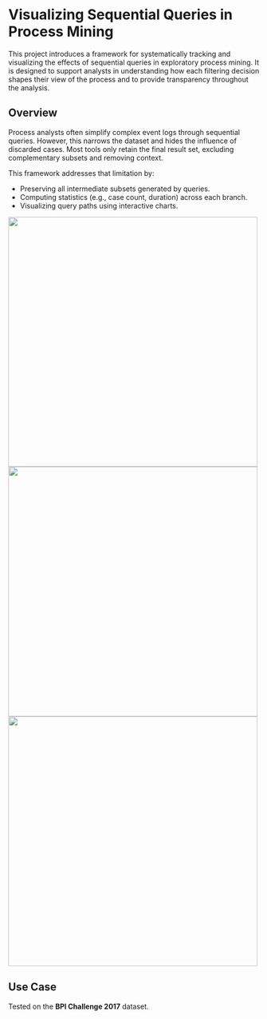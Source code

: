# Visualizing Sequential Queries in Process Mining

This project introduces a framework for systematically tracking and visualizing the effects of sequential queries in exploratory process mining. It is designed to support analysts in understanding how each filtering decision shapes their view of the process and to provide transparency throughout the analysis.

## Overview

Process analysts often simplify complex event logs through sequential queries. However, this narrows the dataset and hides the influence of discarded cases. Most tools only retain the final result set, excluding complementary subsets and removing context.

This framework addresses that limitation by:

- Preserving all intermediate subsets generated by queries.
- Computing statistics (e.g., case count, duration) across each branch.
- Visualizing query paths using interactive charts.

<img src="https://github.com/user-attachments/assets/a5c4a0d4-1097-456d-b765-112a2f94a4d7" width="500"/>
<img src="https://github.com/user-attachments/assets/1dcbcf09-3ed1-441a-8acd-ab62ceda23a3" width="500"/>
<img src="https://github.com/user-attachments/assets/09ad9a1d-2aa7-4aa0-b080-6ca33bce0979" width="500"/>

## Use Case

Tested on the **BPI Challenge 2017** dataset.


